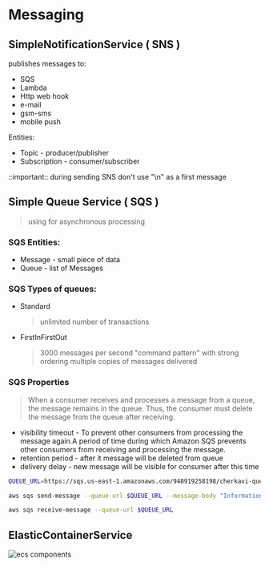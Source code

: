 # Messaging
## SimpleNotificationService ( SNS )
publishes messages to:
* SQS
* Lambda
* Http web hook
* e-mail
* gsm-sms
* mobile push

Entities:
* Topic - producer/publisher
* Subscription - consumer/subscriber

::important:: during sending SNS don't use "\n" as a first message

## Simple Queue Service ( SQS )
> using for asynchronous processing

### SQS Entities:
* Message - small piece of data
* Queue - list of Messages

### SQS Types of queues:
* Standard
  > unlimited number of transactions
* FirstInFirstOut
  > 3000 messages per second
  > "command pattern" with strong ordering
  > multiple copies of messages delivered

### SQS Properties
> When a consumer receives and processes a message from a queue, the message remains in the queue.
> Thus, the consumer must delete the message from the queue after receiving.
* visibility timeout - To prevent other consumers from processing the message again.A period of time during which Amazon SQS prevents other consumers from receiving and processing the message. 
* retention period - after it message will be deleted from queue
* delivery delay - new message will be visible for consumer after this time

```sh
QUEUE_URL=https://sqs.us-east-1.amazonaws.com/948919258198/cherkavi-queue

aws sqs send-message --queue-url $QUEUE_URL --message-body "Information about the largest city in Any Region." 

aws sqs receive-message --queue-url $QUEUE_URL
```

## ElasticContainerService
![ecs components](https://drive.google.com/uc?id=1beRIspFSQFgmia8qMF5Z9RGdOR9mcDCE)